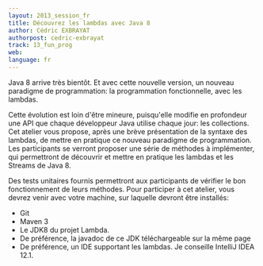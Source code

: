 ```yaml
---
layout: 2013_session_fr
title: Découvrez les lambdas avec Java 8
author: Cédric EXBRAYAT
authorpost: cedric-exbrayat
track: 13_fun_prog
web: 
language: fr
---
```


Java 8 arrive très bientôt. Et avec cette nouvelle version, un nouveau paradigme de programmation: la programmation fonctionnelle, avec les lambdas.

Cette évolution est loin d'être mineure, puisqu'elle modifie en profondeur une API que chaque développeur Java utilise chaque jour: les collections.
Cet atelier vous propose, après une brève présentation de la syntaxe des lambdas, de mettre en pratique ce nouveau paradigme de programmation. Les participants se verront proposer une série de méthodes à implémenter, qui permettront de découvrir et mettre en pratique les lambdas et les Streams de Java 8.

Des tests unitaires fournis permettront aux participants de vérifier le bon fonctionnement de leurs méthodes.
Pour participer à cet atelier, vous devrez venir avec votre machine, sur laquelle devront être installés:
* Git
* Maven 3
* Le JDK8 du projet Lambda.
* De préférence, la javadoc de ce JDK téléchargeable sur la même page
* De préférence, un IDE supportant les lambdas. Je conseille IntelliJ IDEA 12.1.


